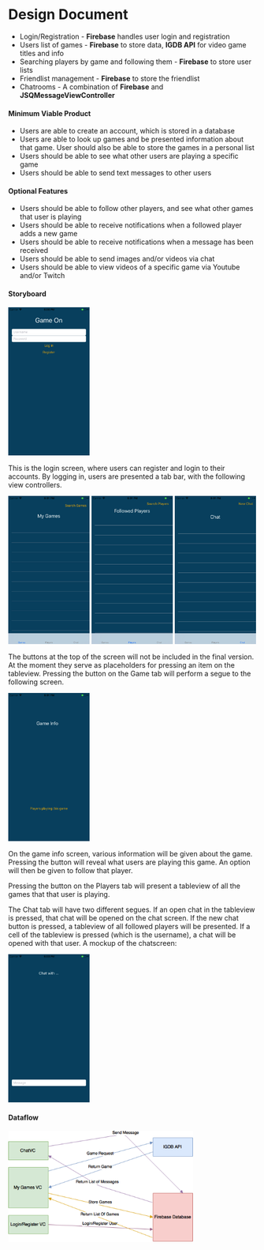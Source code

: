 # Design Document

* Login/Registration - **Firebase** handles user login and registration
* Users list of games - **Firebase** to store data, **IGDB API** for video game titles and info
* Searching players by game and following them - **Firebase** to store user lists
* Friendlist management - **Firebase** to store the friendlist
* Chatrooms - A combination of **Firebase** and **JSQMessageViewController**

#### Minimum Viable Product

* Users are able to create an account, which is stored in a database
* Users are able to look up games and be presented information about that game. User should also be able to store the games in a personal list
* Users should be able to see what other users are playing a specific game
* Users should be able to send text messages to other users

#### Optional Features

* Users should be able to follow other players, and see what other games that user is playing
* Users should be able to receive notifications when a followed player adds a new game
* Users should be able to receive notifications when a message has been received
* Users should be able to send images and/or videos via chat
* Users should be able to view videos of a specific game via Youtube and/or Twitch



#### Storyboard
<img src="https://github.com/cmdras/GameOn/blob/master/doc/login_screen_alpha.png" alt="Login Screen" width="165" height="300">

This is the login screen, where users can register and login to their accounts. By logging in, users are presented a tab bar, with the following view controllers.

<img src="https://github.com/cmdras/GameOn/blob/master/doc/games_list_alpha.png" alt="Games List" width="165" height="300">
<img src="https://github.com/cmdras/GameOn/blob/master/doc/players_screen_alpha.png" alt="Players List" width="165" height="300">
<img src="https://github.com/cmdras/GameOn/blob/master/doc/chat_list_screen_alpha.png" alt="Chat List" width="165" height="300">

The buttons at the top of the screen will not be included in the final version. At the moment they serve as placeholders for pressing an item on the tableview. Pressing the button on the Game tab will perform a segue to the following screen.


<img src="https://github.com/cmdras/GameOn/blob/master/doc/game_info_screen_alpha.png" alt="Game Info" width="165" height="300">

On the game info screen, various information will be given about the game. Pressing the button will reveal what users are playing this game. An option will then be given to follow that player.

Pressing the button on the Players tab will present a tableview of all the games that that user is playing.

The Chat tab will have two different segues. If an open chat in the tableview is pressed, that chat will be opened on the chat screen. If the new chat button
is pressed, a tableview of all followed players will be presented. If a cell of the tableview is pressed (which is the username), a chat will be 
opened with that user. A mockup of the chatscreen:

<img src="https://github.com/cmdras/GameOn/blob/master/doc/chatroom_screen_alpha.png" alt="Chatroom" width="165" height="300">

#### Dataflow
<img src="https://github.com/cmdras/GameOn/blob/master/doc/Dataflow.png" alt="Chatroom" width="375" height="225">
